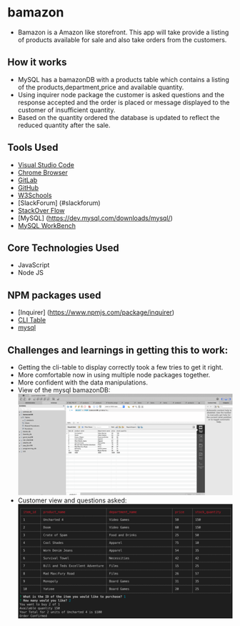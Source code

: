 # bamazon
- Bamazon is a Amazon like storefront. This app will take provide a listing of products available for sale and also take orders from the customers.


## How it works
  - MySQL has a bamazonDB with a products table which contains a listing of the products,department,price and available quantity.
  - Using inquirer node package the customer is asked questions and the response accepted and the order is placed or message displayed to the customer of insufficient quantity.
  - Based on the quantity ordered the database is updated to reflect the reduced quantity after the sale.
  

## Tools Used

- [Visual Studio Code](#vscode)
- [Chrome Browser](#chrome)
- [GitLab](https://ucb.bootcampcontent.com/)
- [GitHub](https://github.com/)
- [W3Schools](https://www.w3schools.com/default.asp)
- [SlackForum] (#slackforum)
- [StackOver Flow](https://stackoverflow.com/)
- [MySQL] (https://dev.mysql.com/downloads/mysql/)
- [MySQL WorkBench](https://dev.mysql.com/downloads/workbench/)

## Core Technologies Used
- JavaScript
- Node JS

 
## NPM packages used
- [Inquirer] (https://www.npmjs.com/package/inquirer)
- [CLI Table](https://www.npmjs.com/package/cli-table)
- [mysql](https://www.npmjs.com/package/mysql)


## Challenges and learnings in getting this to work:
 - Getting the cli-table to display correctly took a few tries to get it right. 
 - More comfortable now in using multiple node packages together.
 - More confident with the data manipulations.
 - View of the mysql bamazonDB:
![BamazonDB](BamazonDB.png)
- Customer view and questions asked:
![Customer View](bamazon-products-table.png)


